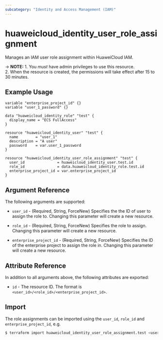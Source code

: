 ```yaml
---
subcategory: "Identity and Access Management (IAM)"
---
```


# huaweicloud_identity_user_role_assignment

Manages an IAM user role assignment within HuaweiCloud IAM.

-> **NOTE:** 1. You *must* have admin privileges to use this resource.
  <br/>2. When the resource is created, the permissions will take effect after 15 to 30 minutes.

## Example Usage

```hcl
variable "enterprise_project_id" {}
variable "user_1_password" {}

data "huaweicloud_identity_role" "test" {
  display_name = "ECS FullAccess"
}

resource "huaweicloud_identity_user" "test" {
  name        = "user_1"
  description = "A user"
  password    = var.user_1_password
}

resource "huaweicloud_identity_user_role_assignment" "test" {
  user_id               = huaweicloud_identity_user.test.id
  role_id               = data.huaweicloud_identity_role.test.id
  enterprise_project_id = var.enterprise_project_id
}
```

## Argument Reference

The following arguments are supported:

* `user_id` - (Required, String, ForceNew) Specifies the the ID of user to assign the role to.
  Changing this parameter will create a new resource.

* `role_id` - (Required, String, ForceNew) Specifies the role to assign.
  Changing this parameter will create a new resource.

* `enterprise_project_id` - (Required, String, ForceNew) Specifies the ID of the enterprise project
  to assign the role in. Changing this parameter will create a new resource.

## Attribute Reference

In addition to all arguments above, the following attributes are exported:

* `id` - The resource ID. The format is `<user_id>/<role_id>/<enterprise_project_id>`.

## Import

The role assignments can be imported using the `user_id`, `role_id` and  `enterprise_project_id`, e.g.

```bash
$ terraform import huaweicloud_identity_user_role_assignment.test <user_id>/<role_id>/<enterprise_project_id>
```
